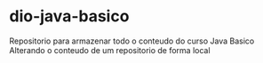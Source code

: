 # dio-java-basico
Repositorio para armazenar todo o conteudo do curso Java Basico 
Alterando o conteudo de um repositorio de forma local
